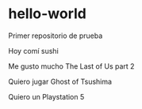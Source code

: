 # hello-world
Primer repositorio de prueba 

Hoy comí sushi

Me gusto mucho The Last of Us part 2 

Quiero jugar Ghost of Tsushima 

Quiero un Playstation 5
